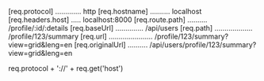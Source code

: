 [req.protocol] ............. http
[req.hostname] .......... localhost
[req.headers.host] ..... localhost:8000
[req.route.path] .......... /profile/:id/:details
[req.baseUrl] .............. /api/users
[req.path] ................... /profile/123/summary
[req.url] ...................... /profile/123/summary?view=grid&leng=en
[req.originalUrl] .......... /api/users/profile/123/summary?view=grid&leng=en

req.protocol + '://' + req.get('host')